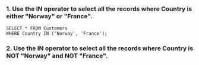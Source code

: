 ### 1. Use the IN operator to select all the records where Country is either "Norway" or "France".
```
SELECT * FROM Customers
WHERE Country IN ('Norway', 'France');
```
### 2. Use the IN operator to select all the records where Country is NOT "Norway" and NOT "France".

